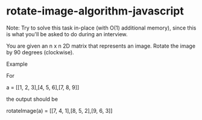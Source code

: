 # rotate-image-algorithm-javascript
Note: Try to solve this task in-place (with O(1) additional memory), since this is what you'll be asked to do during an interview.

You are given an n x n 2D matrix that represents an image. Rotate the image by 90 degrees (clockwise).

Example

For

a = [[1, 2, 3],[4, 5, 6],[7, 8, 9]]
     
the output should be

rotateImage(a) = [[7, 4, 1],[8, 5, 2],[9, 6, 3]]
